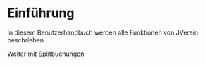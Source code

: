 # Einführung

In diesem Benutzerhandbuch werden alle Funktionen von JVerein beschrieben.

Weiter mit Splitbuchungen

